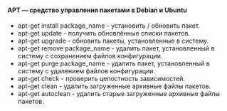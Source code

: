 #### APT — средство управления пакетами в Debian и Ubuntu
- apt-get install package_name - установить / обновить пакет.
- apt-get update - получить обновлённые списки пакетов.
- apt-get upgrade - обновить пакеты, установленные в систему.
- apt-get remove package_name - удалить пакет, установленный в систему с сохранением файлов конфигурации.
- apt-get purge package_name - удалить пакет, установленный в систему с удалением файлов конфигурации.
- apt-get check - проверить целостность зависимостей.
- apt-get clean - удалить загруженные архивные файлы пакетов.
- apt-get autoclean - удалить старые загруженные архивные файлы пакетов.
